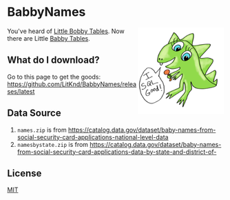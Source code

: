 # BabbyNames
<img src="/images/babby_tables_little_kednra_logo.png" width="200" align="right">

You've heard of [Little Bobby Tables](https://xkcd.com/327/). Now there are Little [Babby Tables](http://www.bbc.co.uk/ulsterscots/words/babbie-babby).

## What do I download?
Go to this page to get the goods: https://github.com/LitKnd/BabbyNames/releases/latest

## Data Source
  1. `names.zip` is from https://catalog.data.gov/dataset/baby-names-from-social-security-card-applications-national-level-data
  2. `namesbystate.zip` is from https://catalog.data.gov/dataset/baby-names-from-social-security-card-applications-data-by-state-and-district-of-

## License
[MIT](/LICENSE.md)
